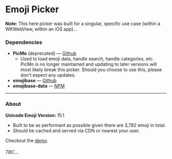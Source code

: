 # Emoji Picker

**Note:** This here picker was built for a singular, specific use case (within a WKWebView, within an iOS app)...

### Dependencies

* **PicMo** (deprecated) — [Github](https://github.com/joeattardi/picmo)
  * Used to load emoji data, handle search, handle categories, etc. PicMo is no longer maintained and updating to later versions will most likely break this picker. Should you choose to use this, please don't expect any updates.
* **emojibase** — [Github](https://github.com/milesj/emojibase)
* **emojibase-data** — [NPM](https://www.npmjs.com/package/emojibase-data)

---

### About

**Unicode Emoji Version:** 15.1

* Built to be as performant as possible given there are 3,782 emoji in total.
* Should be cached and served via CDN or nearest your user.

Checkout the [demo](https://designbymind.com/lab/emojipicker).

###### *TBC...*
